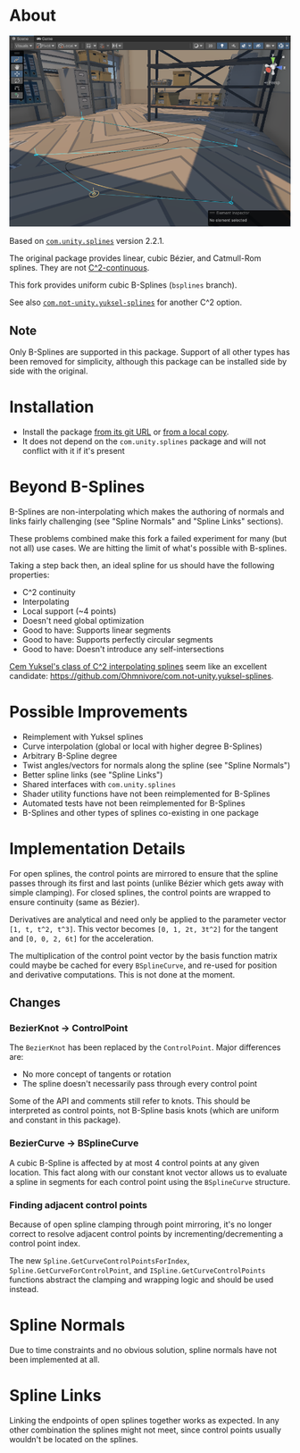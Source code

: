 # About
![](screenshot.png)

Based on [`com.unity.splines`](https://docs.unity3d.com/Packages/com.unity.splines@2.2/manual/index.html) version 2.2.1.

The original package provides linear, cubic Bézier, and Catmull-Rom splines. They are not [C^2-continuous](https://www.youtube.com/watch?v=jvPPXbo87ds).

This fork provides uniform cubic B-Splines (`bsplines` branch).

See also [`com.not-unity.yuksel-splines`](https://github.com/Ohmnivore/com.not-unity.yuksel-splines) for another C^2 option.

## Note
Only B-Splines are supported in this package. Support of all other types has been removed for simplicity, although this package can be installed side by side with the original.

# Installation
* Install the package [from its git URL](https://docs.unity3d.com/Manual/upm-ui-giturl.html) or [from a local copy](https://docs.unity3d.com/Manual/upm-ui-local.html).
* It does not depend on the `com.unity.splines` package and will not conflict with it if it's present

# Beyond B-Splines
B-Splines are non-interpolating which makes the authoring of normals and links fairly challenging (see "Spline Normals" and "Spline Links" sections).

These problems combined make this fork a failed experiment for many (but not all) use cases. We are hitting the limit of what's possible with B-splines.

Taking a step back then, an ideal spline for us should have the following properties:

* C^2 continuity
* Interpolating
* Local support (~4 points)
* Doesn't need global optimization
* Good to have: Supports linear segments
* Good to have: Supports perfectly circular segments
* Good to have: Doesn't introduce any self-intersections

[Cem Yuksel's class of C^2 interpolating splines](http://www.cemyuksel.com/research/interpolating_splines/a_class_of_c2_interpolating_splines.pdf) seem like an excellent candidate: https://github.com/Ohmnivore/com.not-unity.yuksel-splines.

# Possible Improvements
* Reimplement with Yuksel splines
* Curve interpolation (global or local with higher degree B-Splines)
* Arbitrary B-Spline degree
* Twist angles/vectors for normals along the spline (see "Spline Normals")
* Better spline links (see "Spline Links")
* Shared interfaces with `com.unity.splines`
* Shader utility functions have not been reimplemented for B-Splines
* Automated tests have not been reimplemented for B-Splines
* B-Splines and other types of splines co-existing in one package

# Implementation Details
For open splines, the control points are mirrored to ensure that the spline passes through its first and last points (unlike Bézier which gets away with simple clamping). For closed splines, the control points are wrapped to ensure continuity (same as Bézier).

Derivatives are analytical and need only be applied to the parameter vector `[1, t, t^2, t^3]`. This vector becomes `[0, 1, 2t, 3t^2]` for the tangent and `[0, 0, 2, 6t]` for the acceleration.

The multiplication of the control point vector by the basis function matrix could maybe be cached for every `BSplineCurve`, and  re-used for position and derivative computations. This is not done at the moment.

## Changes
### BezierKnot -> ControlPoint
The `BezierKnot` has been replaced by the `ControlPoint`. Major differences are:

* No more concept of tangents or rotation
* The spline doesn't necessarily pass through every control point

Some of the API and comments still refer to knots. This should be interpreted as control points, not B-Spline basis knots (which are uniform and constant in this package).

### BezierCurve -> BSplineCurve
A cubic B-Spline is affected by at most 4 control points at any given location. This fact along with our constant knot vector allows us to evaluate a spline in segments for each control point using the `BSplineCurve` structure.

### Finding adjacent control points
Because of open spline clamping through point mirroring, it's no longer correct to resolve adjacent control points by incrementing/decrementing a control point index.

The new `Spline.GetCurveControlPointsForIndex`, `Spline.GetCurveForControlPoint`, and `ISpline.GetCurveControlPoints` functions abstract the clamping and wrapping logic and should be used instead.

# Spline Normals
Due to time constraints and no obvious solution, spline normals have not been implemented at all.

# Spline Links
Linking the endpoints of open splines together works as expected. In any other combination the splines might not meet, since control points usually wouldn't be located on the splines.
